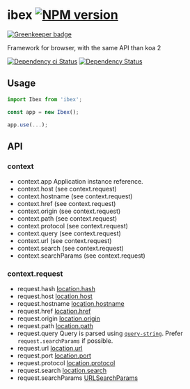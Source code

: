 # ibex [![NPM version][npm-image]][npm-url]

[![Greenkeeper badge](https://badges.greenkeeper.io/alpjs/ibex.svg)](https://greenkeeper.io/)

Framework for browser, with the same API than koa 2

[![Dependency ci Status][dependencyci-image]][dependencyci-url]
[![Dependency Status][daviddm-image]][daviddm-url]

## Usage

```js
import Ibex from 'ibex';

const app = new Ibex();

app.use(...);
```

## API
 
### context

- context.app Application instance reference.
- context.host (see context.request)
- context.hostname (see context.request)
- context.href (see context.request)
- context.origin (see context.request)
- context.path (see context.request)
- context.protocol (see context.request)
- context.query (see context.request)
- context.url (see context.request)
- context.search (see context.request)
- context.searchParams (see context.request)

### context.request

- request.hash [location.hash](https://developer.mozilla.org/en-US/docs/Web/API/Location/hash)
- request.host [location.host](https://developer.mozilla.org/en-US/docs/Web/API/Location/host)
- request.hostname [location.hostname](https://developer.mozilla.org/en-US/docs/Web/API/Location/hostname)
- request.href [location.href](https://developer.mozilla.org/en-US/docs/Web/API/Location/href)
- request.origin [location.origin](https://developer.mozilla.org/en-US/docs/Web/API/Location/origin)
- request.path [location.path](https://developer.mozilla.org/en-US/docs/Web/API/Location/path)
- request.query Query is parsed using [`query-string`](https://www.npmjs.com/package/query-string). Prefer `request.searchParams` if possible.
- request.url [location.url](https://developer.mozilla.org/en-US/docs/Web/API/Location/url)
- request.port [location.port](https://developer.mozilla.org/en-US/docs/Web/API/Location/port)
- request.protocol [location.protocol](https://developer.mozilla.org/en-US/docs/Web/API/Location/protocol)
- request.search [location.search](https://developer.mozilla.org/en-US/docs/Web/API/Location/search)
- request.searchParams [URLSearchParams](https://developer.mozilla.org/en-US/docs/Web/API/URLSearchParams)

[npm-image]: https://img.shields.io/npm/v/ibex.svg?style=flat-square
[npm-url]: https://npmjs.org/package/ibex
[daviddm-image]: https://david-dm.org/alpjs/ibex.svg?style=flat-square
[daviddm-url]: https://david-dm.org/alpjs/ibex
[dependencyci-image]: https://dependencyci.com/github/alpjs/ibex/badge?style=flat-square
[dependencyci-url]: https://dependencyci.com/github/alpjs/ibex

